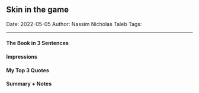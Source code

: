 
## Skin in the game

Date: 2022-05-05
Author: Nassim Nicholas Taleb
Tags: 

---

#### The Book in 3 Sentences

#### Impressions

#### My Top 3 Quotes

#### Summary + Notes
